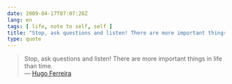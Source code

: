 ```yaml
---
date: 2009-04-17T07:07:28Z
lang: en
tags: [ life, note to self, self ]
title: "Stop, ask questions and listen! There are more important things in"
type: quote
---
```


> Stop, ask questions and listen! There are more important things in
> life than time.\
> — [Hugo Ferreira](http://ferreira.cc)

